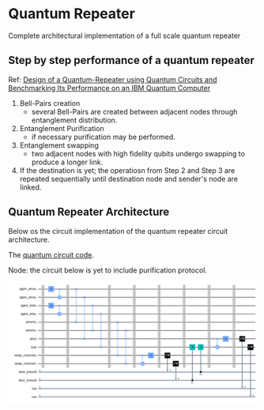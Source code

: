 # Quantum Repeater

Complete architectural implementation of a full scale quantum repeater

## Step by step performance of a quantum repeater

Ref: [Design of a Quantum-Repeater using Quantum Circuits and Benchmarking Its Performance on an IBM Quantum Computer](https://link.springer.com/article/10.1007/s11128-021-03189-8)

1. Bell-Pairs creation
    - several Bell-Pairs are created between adjacent nodes through entanglement distribution.
2. Entanglement Purification
    - if necessary purification may be performed.
3. Entanglement swapping
    - two adjacent nodes with high fidelity qubits undergo swapping to produce a longer link.
4. If the destination is yet; the operatiosn from Step $2$ and Step $3$ are repeated sequentially until destination node and sender's node are linked.

## Quantum Repeater Architecture

Below os the circuit implementation of the quantum repeater circuit architecture.

The [quantum circuit code](../qrepeater/quantum_repeater.ipynb).

Node: the circuit below is yet to include purification protocol.

![quantum repeater](../qrepeater/images/quantum_repeater.png)
